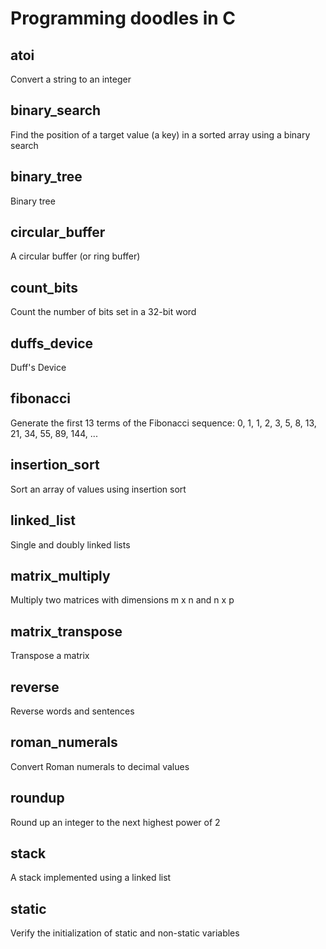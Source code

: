 # Programming doodles in C

## atoi
Convert a string to an integer

## binary_search
Find the position of a target value (a key) in a sorted array using a binary search

## binary_tree
Binary tree

## circular_buffer
A circular buffer (or ring buffer)

## count_bits
Count the number of bits set in a 32-bit word

## duffs_device
Duff's Device

## fibonacci
Generate the first 13 terms of the Fibonacci sequence:
    0, 1, 1, 2, 3, 5, 8, 13, 21, 34, 55, 89, 144, ...

## insertion_sort
Sort an array of values using insertion sort

## linked_list
Single and doubly linked lists

## matrix_multiply
Multiply two matrices with dimensions m x n and n x p

## matrix_transpose
Transpose a matrix

## reverse
Reverse words and sentences

## roman_numerals
Convert Roman numerals to decimal values

## roundup
Round up an integer to the next highest power of 2

## stack
A stack implemented using a linked list

## static
Verify the initialization of static and non-static variables
